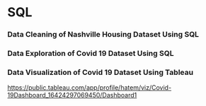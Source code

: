 # SQL

### Data Cleaning of Nashville Housing Dataset Using SQL
### Data Exploration of Covid 19 Dataset Using SQL
### Data Visualization of Covid 19 Dataset Using Tableau 
https://public.tableau.com/app/profile/hatem/viz/Covid-19Dashboard_16424297069450/Dashboard1
